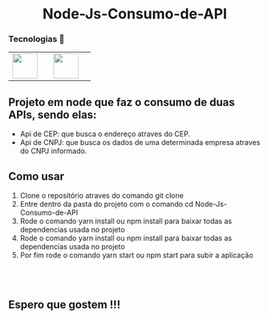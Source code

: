  <h1 align="center"> 
 Node-Js-Consumo-de-API
</h1>

<h3> Tecnologias 🚀 </h3>

<table>
 <tr>
  <td> <a href="https://nodejs.org/en//"> <img src= "https://icongr.am/devicon/nodejs-original.svg?size=128&color=currentColor" width="50px" height="50px"></a><td>
  <td>  <a href="https://www.w3schools.com/html/"><img src="https://icongr.am/devicon/html5-original.svg?size=128&color=currentColor" width="50px" height="50px"></a><td>
 </tr>
</table> 
  
<h2> Projeto em node que faz o consumo de duas APIs, sendo elas: </h2>
<ul>
  <li>Api de CEP: que busca o endereço atraves do CEP.</li>
  <li>Api de CNPJ: que busca os dados de uma determinada empresa atraves do CNPJ informado.</li>
</ul>  

<h2> Como usar </h2>

<ol>
  <li>Clone o repositório atraves do comando git clone </li>
  <li>Entre dentro da pasta do projeto com o comando cd Node-Js-Consumo-de-API</li>
  <li>Rode o comando yarn install ou npm install para baixar todas as dependencias usada no projeto</li>
   <li>Rode o comando yarn install ou npm install para baixar todas as dependencias usada no projeto</li>
 <li>Por fim rode o comando yarn start ou npm start para subir a aplicação</li>
</ol> 
<br><br>
<h2> Espero que gostem !!! </h2>





